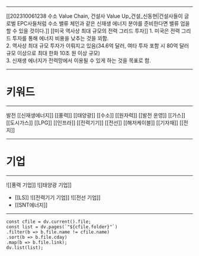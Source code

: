 ***
[[202310061238 수소 Value Chain, 건설사 Value Up_건설_신동현|건설사들이 글로벌 EPC사들처럼 수소 밸류 체인과 같은 신재생 에너지 분야를 준비한다면 밸류 업을 할 수 있을 것이다.]]
[[미국 역사상 최대 규모의 전력 그리드 투자]]
	1. 미국은 전력 그리드 투자를 통해 에너지 비용을 낮추는 것을 꾀함.  
	2. 역사상 최대 규모 투자가 이뤄지고 있음(34.6억 달러, 여타 투자 포함 시 80억 달러 규모 이상으로 최대 한화 10조 원 이상 규모)  
	3. 신재생 에너지가 전력망에서 이용될 수 있게 하는 것을 목표로 함.  
***
# 키워드
***
발전
	[[신재생에너지]]
		[[풍력]]
		[[태양광]]
		[[수소]]
	[[원자력]]
	[[발전 운영]]
[[가스]]
	[[도시가스]]
	[[LPG]]
[[인프라]]
	[[전력기기]]
	[[전선]]
		[[해저케이블]]
	[[기자재]]
[[전지]]



***
# 기업
***
![[풍력 기업]]
![[태양광 기업]]
- [[LS]]
![[전력기기 기업]]
![[전선 기업]]
- [[SNT에너지]]

***
```dataviewjs
const cfile = dv.current().file;
const list = dv.pages(`"${cfile.folder}"`)
.filter(b => b.file.name != cfile.name)
.sort(b => b.file.cday)
.map(b => b.file.link);
dv.list(list);
```